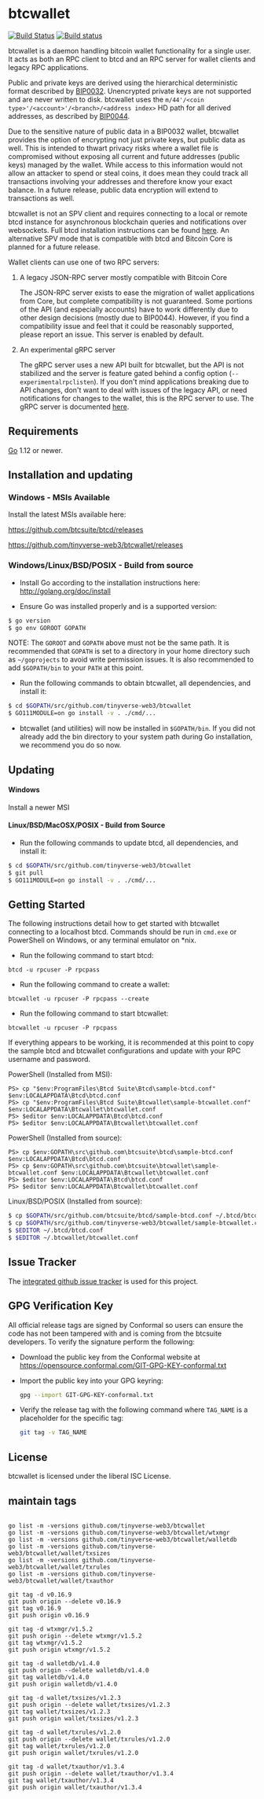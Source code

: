 btcwallet
=========

[![Build Status](https://travis-ci.org/tinyverse-web3/btcwallet.png?branch=master)](https://travis-ci.org/tinyverse-web3/btcwallet)
[![Build status](https://ci.appveyor.com/api/projects/status/88nxvckdj8upqr36/branch/master?svg=true)](https://ci.appveyor.com/project/jrick/btcwallet/branch/master)

btcwallet is a daemon handling bitcoin wallet functionality for a
single user.  It acts as both an RPC client to btcd and an RPC server
for wallet clients and legacy RPC applications.

Public and private keys are derived using the hierarchical
deterministic format described by
[BIP0032](https://github.com/bitcoin/bips/blob/master/bip-0032.mediawiki).
Unencrypted private keys are not supported and are never written to
disk.  btcwallet uses the
`m/44'/<coin type>'/<account>'/<branch>/<address index>`
HD path for all derived addresses, as described by
[BIP0044](https://github.com/bitcoin/bips/blob/master/bip-0044.mediawiki).

Due to the sensitive nature of public data in a BIP0032 wallet,
btcwallet provides the option of encrypting not just private keys, but
public data as well.  This is intended to thwart privacy risks where a
wallet file is compromised without exposing all current and future
addresses (public keys) managed by the wallet. While access to this
information would not allow an attacker to spend or steal coins, it
does mean they could track all transactions involving your addresses
and therefore know your exact balance.  In a future release, public data
encryption will extend to transactions as well.

btcwallet is not an SPV client and requires connecting to a local or
remote btcd instance for asynchronous blockchain queries and
notifications over websockets.  Full btcd installation instructions
can be found [here](https://github.com/btcsuite/btcd).  An alternative
SPV mode that is compatible with btcd and Bitcoin Core is planned for
a future release.

Wallet clients can use one of two RPC servers:

  1. A legacy JSON-RPC server mostly compatible with Bitcoin Core

     The JSON-RPC server exists to ease the migration of wallet applications
     from Core, but complete compatibility is not guaranteed.  Some portions of
     the API (and especially accounts) have to work differently due to other
     design decisions (mostly due to BIP0044).  However, if you find a
     compatibility issue and feel that it could be reasonably supported, please
     report an issue.  This server is enabled by default.

  2. An experimental gRPC server

     The gRPC server uses a new API built for btcwallet, but the API is not
     stabilized and the server is feature gated behind a config option
     (`--experimentalrpclisten`).  If you don't mind applications breaking due
     to API changes, don't want to deal with issues of the legacy API, or need
     notifications for changes to the wallet, this is the RPC server to use.
     The gRPC server is documented [here](./rpc/documentation/README.md).

## Requirements

[Go](http://golang.org) 1.12 or newer.

## Installation and updating

### Windows - MSIs Available

Install the latest MSIs available here:

https://github.com/btcsuite/btcd/releases

https://github.com/tinyverse-web3/btcwallet/releases

### Windows/Linux/BSD/POSIX - Build from source

- Install Go according to the installation instructions here:
  http://golang.org/doc/install

- Ensure Go was installed properly and is a supported version:

```bash
$ go version
$ go env GOROOT GOPATH
```

NOTE: The `GOROOT` and `GOPATH` above must not be the same path.  It is
recommended that `GOPATH` is set to a directory in your home directory such as
`~/goprojects` to avoid write permission issues.  It is also recommended to add
`$GOPATH/bin` to your `PATH` at this point.

- Run the following commands to obtain btcwallet, all dependencies, and install it:

```bash
$ cd $GOPATH/src/github.com/tinyverse-web3/btcwallet
$ GO111MODULE=on go install -v . ./cmd/...
```

- btcwallet (and utilities) will now be installed in ```$GOPATH/bin```.  If you did
  not already add the bin directory to your system path during Go installation,
  we recommend you do so now.

## Updating

#### Windows

Install a newer MSI

#### Linux/BSD/MacOSX/POSIX - Build from Source

- Run the following commands to update btcd, all dependencies, and install it:

```bash
$ cd $GOPATH/src/github.com/tinyverse-web3/btcwallet
$ git pull
$ GO111MODULE=on go install -v . ./cmd/...
```

## Getting Started

The following instructions detail how to get started with btcwallet connecting
to a localhost btcd.  Commands should be run in `cmd.exe` or PowerShell on
Windows, or any terminal emulator on *nix.

- Run the following command to start btcd:

```
btcd -u rpcuser -P rpcpass
```

- Run the following command to create a wallet:

```
btcwallet -u rpcuser -P rpcpass --create
```

- Run the following command to start btcwallet:

```
btcwallet -u rpcuser -P rpcpass
```

If everything appears to be working, it is recommended at this point to
copy the sample btcd and btcwallet configurations and update with your
RPC username and password.

PowerShell (Installed from MSI):
```
PS> cp "$env:ProgramFiles\Btcd Suite\Btcd\sample-btcd.conf" $env:LOCALAPPDATA\Btcd\btcd.conf
PS> cp "$env:ProgramFiles\Btcd Suite\Btcwallet\sample-btcwallet.conf" $env:LOCALAPPDATA\Btcwallet\btcwallet.conf
PS> $editor $env:LOCALAPPDATA\Btcd\btcd.conf
PS> $editor $env:LOCALAPPDATA\Btcwallet\btcwallet.conf
```

PowerShell (Installed from source):
```
PS> cp $env:GOPATH\src\github.com\btcsuite\btcd\sample-btcd.conf $env:LOCALAPPDATA\Btcd\btcd.conf
PS> cp $env:GOPATH\src\github.com\btcsuite\btcwallet\sample-btcwallet.conf $env:LOCALAPPDATA\Btcwallet\btcwallet.conf
PS> $editor $env:LOCALAPPDATA\Btcd\btcd.conf
PS> $editor $env:LOCALAPPDATA\Btcwallet\btcwallet.conf
```

Linux/BSD/POSIX (Installed from source):
```bash
$ cp $GOPATH/src/github.com/btcsuite/btcd/sample-btcd.conf ~/.btcd/btcd.conf
$ cp $GOPATH/src/github.com/tinyverse-web3/btcwallet/sample-btcwallet.conf ~/.btcwallet/btcwallet.conf
$ $EDITOR ~/.btcd/btcd.conf
$ $EDITOR ~/.btcwallet/btcwallet.conf
```

## Issue Tracker

The [integrated github issue tracker](https://github.com/tinyverse-web3/btcwallet/issues)
is used for this project.

## GPG Verification Key

All official release tags are signed by Conformal so users can ensure the code
has not been tampered with and is coming from the btcsuite developers.  To
verify the signature perform the following:

- Download the public key from the Conformal website at
  https://opensource.conformal.com/GIT-GPG-KEY-conformal.txt

- Import the public key into your GPG keyring:
  ```bash
  gpg --import GIT-GPG-KEY-conformal.txt
  ```

- Verify the release tag with the following command where `TAG_NAME` is a
  placeholder for the specific tag:
  ```bash
  git tag -v TAG_NAME
  ```

## License

btcwallet is licensed under the liberal ISC License.

## maintain tags
```shell

go list -m -versions github.com/tinyverse-web3/btcwallet
go list -m -versions github.com/tinyverse-web3/btcwallet/wtxmgr
go list -m -versions github.com/tinyverse-web3/btcwallet/walletdb
go list -m -versions github.com/tinyverse-web3/btcwallet/wallet/txsizes
go list -m -versions github.com/tinyverse-web3/btcwallet/wallet/txrules
go list -m -versions github.com/tinyverse-web3/btcwallet/wallet/txauthor

git tag -d v0.16.9
git push origin --delete v0.16.9
git tag v0.16.9
git push origin v0.16.9

git tag -d wtxmgr/v1.5.2
git push origin --delete wtxmgr/v1.5.2
git tag wtxmgr/v1.5.2
git push origin wtxmgr/v1.5.2

git tag -d walletdb/v1.4.0
git push origin --delete walletdb/v1.4.0
git tag walletdb/v1.4.0
git push origin walletdb/v1.4.0

git tag -d wallet/txsizes/v1.2.3
git push origin --delete wallet/txsizes/v1.2.3
git tag wallet/txsizes/v1.2.3
git push origin wallet/txsizes/v1.2.3

git tag -d wallet/txrules/v1.2.0
git push origin --delete wallet/txrules/v1.2.0
git tag wallet/txrules/v1.2.0
git push origin wallet/txrules/v1.2.0

git tag -d wallet/txauthor/v1.3.4
git push origin --delete wallet/txauthor/v1.3.4
git tag wallet/txauthor/v1.3.4
git push origin wallet/txauthor/v1.3.4
```